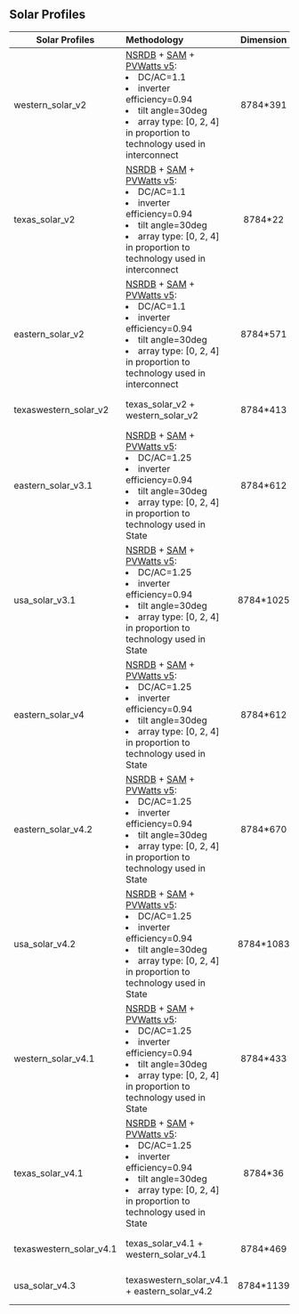 ## Solar Profiles

| Solar Profiles        | Methodology  | Dimension     | Notes
| --------------------- |:-------------|:-------------:|:------------|
| western_solar_v2      | [NSRDB][NSRDB_web] + [SAM][SAM_web] + [PVWatts v5][SAM_pvwatts]:<li>DC/AC=1.1</li><li>inverter efficiency=0.94</li><li>tilt angle=30deg</li><li>array type: [0, 2, 4] in proportion to technology used in interconnect</li> | 8784*391 | [EIA 860]
| texas_solar_v2        | [NSRDB][NSRDB_web] + [SAM][SAM_web] + [PVWatts v5][SAM_pvwatts]:<li>DC/AC=1.1</li><li>inverter efficiency=0.94</li><li>tilt angle=30deg</li><li>array type: [0, 2, 4] in proportion to technology used in interconnect</li> | 8784*22| [EIA 860]
| eastern_solar_v2      | [NSRDB][NSRDB_web] + [SAM][SAM_web] + [PVWatts v5][SAM_pvwatts]:<li>DC/AC=1.1</li><li>inverter efficiency=0.94</li><li>tilt angle=30deg</li><li>array type: [0, 2, 4] in proportion to technology used in interconnect</li> | 8784*571 | [EIA 860]
| texaswestern_solar_v2 | texas_solar_v2 + western_solar_v2 | 8784*413 | existing profiles concatenation
| eastern_solar_v3.1    | [NSRDB][NSRDB_web] + [SAM][SAM_web] + [PVWatts v5][SAM_pvwatts]:<li>DC/AC=1.25</li><li>inverter efficiency=0.94</li><li>tilt angle=30deg</li><li>array type: [0, 2, 4] in proportion to technology used in State</li> | 8784*612 | [EIA 860]
| usa_solar_v3.1        | [NSRDB][NSRDB_web] + [SAM][SAM_web] + [PVWatts v5][SAM_pvwatts]:<li>DC/AC=1.25</li><li>inverter efficiency=0.94</li><li>tilt angle=30deg</li><li>array type: [0, 2, 4] in proportion to technology used in State</li>| 8784*1025 | [EIA 860]
| eastern_solar_v4      | [NSRDB][NSRDB_web] + [SAM][SAM_web] + [PVWatts v5][SAM_pvwatts]:<li>DC/AC=1.25</li><li>inverter efficiency=0.94</li><li>tilt angle=30deg</li><li>array type: [0, 2, 4] in proportion to technology used in State </li> | 8784*612 | <li>[EIA 860]</li><li>new Pmax in Eastern</li>
| eastern_solar_v4.2    | [NSRDB][NSRDB_web] + [SAM][SAM_web] + [PVWatts v5][SAM_pvwatts]:<li>DC/AC=1.25</li><li>inverter efficiency=0.94</li><li>tilt angle=30deg</li><li>array type: [0, 2, 4] in proportion to technology used in State | 8784*670| <li>[EIA 860]</li><li>new Pmax in Eastern</li>
| usa_solar_v4.2    | [NSRDB][NSRDB_web] + [SAM][SAM_web] + [PVWatts v5][SAM_pvwatts]:<li>DC/AC=1.25</li><li>inverter efficiency=0.94</li><li>tilt angle=30deg</li><li>array type: [0, 2, 4] in proportion to technology used in State | 8784*1083| <li>[EIA 860]</li><li>new Pmax in Eastern</li>
| western_solar_v4.1    | [NSRDB][NSRDB_web] + [SAM][SAM_web] + [PVWatts v5][SAM_pvwatts]:<li>DC/AC=1.25</li><li>inverter efficiency=0.94</li><li>tilt angle=30deg</li><li>array type: [0, 2, 4] in proportion to technology used in State | 8784*433 | <li>[EIA 860]</li>
| texas_solar_v4.1    | [NSRDB][NSRDB_web] + [SAM][SAM_web] + [PVWatts v5][SAM_pvwatts]:<li>DC/AC=1.25</li><li>inverter efficiency=0.94</li><li>tilt angle=30deg</li><li>array type: [0, 2, 4] in proportion to technology used in State | 8784*36 | <li>[EIA 860]</li>
| texaswestern_solar_v4.1    | texas_solar_v4.1 + western_solar_v4.1 | 8784*469 | existing profiles concatenation
| usa_solar_v4.3    | texaswestern_solar_v4.1 + eastern_solar_v4.2 | 8784*1139 | existing profiles concatenation

[NSRDB_web]: https://nsrdb.nrel.gov/
[SAM_web]: https://sam.nrel.gov/
[SAM_pvwatts]: https://www.nrel.gov/docs/fy14osti/62641.pdf
[EIA 860]: https://www.eia.gov/electricity/data/eia860/
